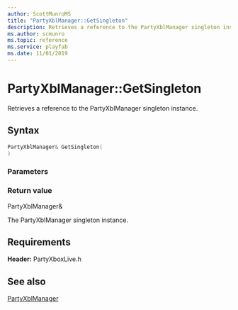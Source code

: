 ```yaml
---
author: ScottMunroMS
title: "PartyXblManager::GetSingleton"
description: Retrieves a reference to the PartyXblManager singleton instance.
ms.author: scmunro
ms.topic: reference
ms.service: playfab
ms.date: 11/01/2019
---
```


# PartyXblManager::GetSingleton  

Retrieves a reference to the PartyXblManager singleton instance.  

## Syntax  
  
```cpp
PartyXblManager& GetSingleton(  
)  
```  
  
### Parameters  
  
  
### Return value  
PartyXblManager&
  
The PartyXblManager singleton instance.
  
  
## Requirements  
  
**Header:** PartyXboxLive.h
  
## See also  
[PartyXblManager](../partyxblmanager.md)  

  
  
